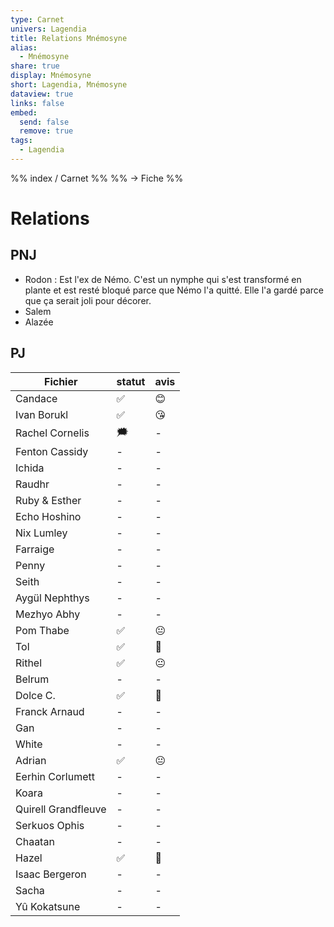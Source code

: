 ```yaml
---
type: Carnet
univers: Lagendia
title: Relations Mnémosyne
alias:
  - Mnémosyne
share: true
display: Mnémosyne
short: Lagendia, Mnémosyne
dataview: true
links: false
embed:
  send: false
  remove: true
tags:
  - Lagendia
---
```


%% index / Carnet %%
%% → Fiche %%



# Relations
## PNJ
- Rodon : Est l'ex de Némo. C'est un nymphe qui s'est transformé en plante et est resté bloqué parce que Némo l'a quitté. Elle l'a gardé parce que ça serait joli pour décorer.
- Salem
- Alazée

## PJ
| Fichier                                                                                            | statut | avis |
| -------------------------------------------------------------------------------------------------- | ------ | ---- |
| Candace                             | ✅      | 😊   |
| Ivan Borukl                     | ✅      | 😘   |
| Rachel Cornelis             | 🗯️    | \-   |
| Fenton Cassidy              | \-     | \-   |
| Ichida                              | \-     | \-   |
| Raudhr                              | \-     | \-   |
| Ruby & Esther                | \-     | \-   |
| Echo Hoshino             | \-     | \-   |
| Nix Lumley                 | \-     | \-   |
| Farraige                     | \-     | \-   |
| Penny                           | \-     | \-   |
| Seith                           | \-     | \-   |
| Aygül Nephthys         | \-     | \-   |
| Mezhyo Abhy               | \-     | \-   |
| Pom Thabe                   | ✅      | 😐   |
| Tol                               | ✅      | 🥰   |
| Rithel                         | ✅      | 😐   |
| Belrum                          | \-     | \-   |
| Dolce C.                      | ✅      | 🥰   |
| Franck Arnaud            | \-     | \-   |
| Gan                                | \-     | \-   |
| White                            | \-     | \-   |
| Adrian                           | ✅      | 😐   |
| Eerhin Corlumett       | \-     | \-   |
| Koara                             | \-     | \-   |
| Quirell Grandfleuve | \-     | \-   |
| Serkuos Ophis             | \-     | \-   |
| Chaatan                        | \-     | \-   |
| Hazel                            | ✅      | 🥰   |
| Isaac Bergeron          | \-     | \-   |
| Sacha                            | \-     | \-   |
| Yû Kokatsune              | \-     | \-   |

